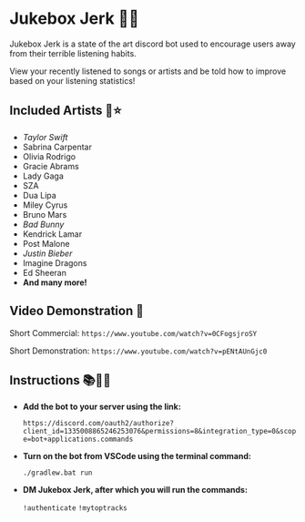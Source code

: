 # Jukebox Jerk 🤖🎶
Jukebox Jerk is a state of the art discord bot used to encourage users away from their terrible listening habits.

View your recently listened to songs or artists and be told how to improve based on your listening statistics!

## Included Artists 🎤⭐
- *Taylor Swift*
- Sabrina Carpentar
- Olivia Rodrigo
- Gracie Abrams
- Lady Gaga
- SZA
- Dua Lipa
- Miley Cyrus
- Bruno Mars
- *Bad Bunny*
- Kendrick Lamar
- Post Malone
- *Justin Bieber*
- Imagine Dragons
- Ed Sheeran
- **And many more!**

## Video Demonstration 🎥
Short Commercial: ```https://www.youtube.com/watch?v=0CFogsjroSY```

Short Demonstration: ```https://www.youtube.com/watch?v=pENtAUnGjc0```

## Instructions 📚👨‍🏫
- **Add the bot to your server using the link:**

    ```https://discord.com/oauth2/authorize?client_id=1335008865246253076&permissions=8&integration_type=0&scope=bot+applications.commands```

- **Turn on the bot from VSCode using the terminal command:**

    ```./gradlew.bat run```

- **DM Jukebox Jerk, after which you will run the commands:**

    ```!authenticate```
    ```!mytoptracks```
